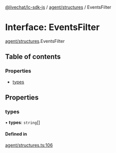 [@livechat/lc-sdk-js](../README.md) / [agent/structures](../modules/agent_structures.md) / EventsFilter

# Interface: EventsFilter

[agent/structures](../modules/agent_structures.md).EventsFilter

## Table of contents

### Properties

- [types](agent_structures.EventsFilter.md#types)

## Properties

### types

• **types**: `string`[]

#### Defined in

[agent/structures.ts:106](https://github.com/livechat/lc-sdk-js/blob/7431f2f/src/agent/structures.ts#L106)
